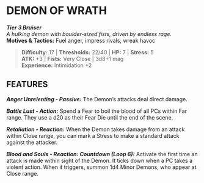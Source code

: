 # DEMON OF WRATH

***Tier 3 Bruiser***  
*A hulking demon with boulder-sized fists, driven by endless rage.*  
**Motives & Tactics:** Fuel anger, impress rivals, wreak havoc

> **Difficulty:** 17 | **Thresholds:** 22/40 | **HP:** 7 | **Stress:** 5  
> **ATK:** +3 | **Fists:** Very Close | 3d8+1 mag  
> **Experience:** Intimidation +2

## FEATURES

***Anger Unrelenting - Passive:*** The Demon’s attacks deal direct damage.

***Battle Lust - Action:*** Spend a Fear to boil the blood of all PCs within Far range. They use a d20 as their Fear Die until the end of the scene.

***Retaliation - Reaction:*** When the Demon takes damage from an attack within Close range, you can mark a Stress to make a standard attack against the attacker.

***Blood and Souls - Reaction: Countdown (Loop 6):*** Activate the first time an attack is made within sight of the Demon. It ticks down when a PC takes a violent action. When it triggers, summon 1d4 Minor Demons, who appear at Close range.
